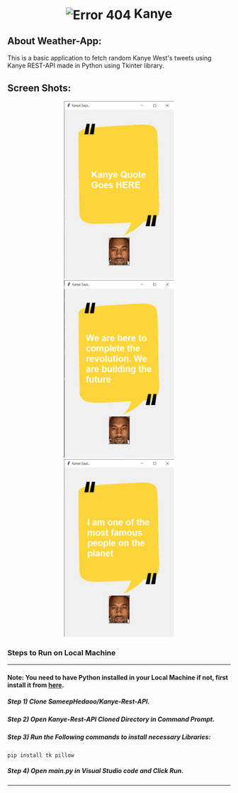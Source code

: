 <div align="center">
  <h1 align="center"><img align="center" src="./images/kanye3.png" alt="Error 404" height="80"> Kanye</h1>
</div>

## About Weather-App:
This is a basic application to fetch random Kanye West's tweets using Kanye REST-API made in Python using Tkinter library.

## Screen Shots:
<div align="center">
  <img src="./images/S1.jpg" height="400"  alt="S1">
</div>
<div align="center">
  <img src="./images/S2.jpg" height="400"  alt="S2">
</div>
<div align="center">
  <img src="./images/S3.jpg" height="400"  alt="S3">
</div>

### Steps to Run on Local Machine

***

#### Note: You need to have Python installed in your Local Machine if not, first install it from <a href="https://www.python.org/downloads/windows/">here</a>.
##### Step 1) Clone SameepHedaoo/Kanye-Rest-API.
##### Step 2) Open Kanye-Rest-API Cloned Directory in Command Prompt.
##### Step 3) Run the Following commands to install necessary Libraries:
```
pip install tk pillow
```
##### Step 4) Open main.py in Visual Studio code and Click Run.

***